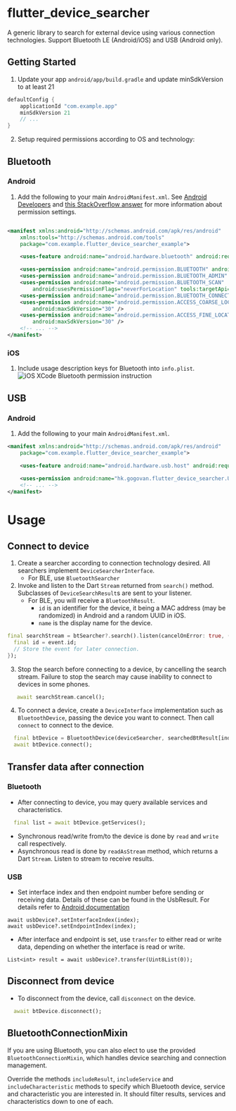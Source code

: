 # flutter_device_searcher

A generic library to search for external device using various connection technologies. Support Bluetooth LE (Android/iOS) and USB (Android only).

## Getting Started

1. Update your app `android/app/build.gradle` and update minSdkVersion to at least 21
```groovy
defaultConfig {
    applicationId "com.example.app"
    minSdkVersion 21
    // ...
}
```
2. Setup required permissions according to OS and technology:

## Bluetooth
### Android

1. Add the following to your main `AndroidManifest.xml`.
   See [Android Developers](https://developer.android.com/guide/topics/connectivity/bluetooth/permissions)
   and [this StackOverflow answer](https://stackoverflow.com/a/70793272)
   for more information about permission settings.

```xml

<manifest xmlns:android="http://schemas.android.com/apk/res/android"
    xmlns:tools="http://schemas.android.com/tools"
    package="com.example.flutter_device_searcher_example">

    <uses-feature android:name="android.hardware.bluetooth" android:required="true" />

    <uses-permission android:name="android.permission.BLUETOOTH" android:maxSdkVersion="30" />
    <uses-permission android:name="android.permission.BLUETOOTH_ADMIN" android:maxSdkVersion="30" />
    <uses-permission android:name="android.permission.BLUETOOTH_SCAN"
        android:usesPermissionFlags="neverForLocation" tools:targetApi="s" />
    <uses-permission android:name="android.permission.BLUETOOTH_CONNECT" />
    <uses-permission android:name="android.permission.ACCESS_COARSE_LOCATION"
        android:maxSdkVersion="30" />
    <uses-permission android:name="android.permission.ACCESS_FINE_LOCATION"
        android:maxSdkVersion="30" />
    <!-- ... -->
</manifest>
```

### iOS

1. Include usage description keys for Bluetooth into `info.plist`.
   ![iOS XCode Bluetooth permission instruction](README_img/ios-bluetooth-perm.png)

## USB
### Android

1. Add the following to your main `AndroidManifest.xml`.

```xml
<manifest xmlns:android="http://schemas.android.com/apk/res/android"
    package="com.example.flutter_device_searcher_example">

    <uses-feature android:name="android.hardware.usb.host" android:required="true" />
    
    <uses-permission android:name="hk.gogovan.flutter_device_searcher.USB_PERMISSION" />
    <!-- ... -->
</manifest>
```

# Usage

## Connect to device
1. Create a searcher according to connection technology desired. All searchers implement `DeviceSearcherInterface`.
   - For BLE, use `BluetoothSearcher`
2. Invoke and listen to the Dart `Stream` returned from `search()` method. Subclasses of `DeviceSearchResult`s are sent to your listener.
   - For BLE, you will receive a `BluetoothResult`. 
     - `id` is an identifier for the device, it being a MAC address (may be randomized) in Android and a random UUID in iOS.
     - `name` is the display name for the device.
```dart
final searchStream = btSearcher?.search().listen(cancelOnError: true, (event) {
  final id = event.id;
  // Store the event for later connection.
});
```
3. Stop the search before connecting to a device, by cancelling the search stream. Failure to stop the search may cause inability to connect to devices in some phones.
```dart
   await searchStream.cancel();
```
4. To connect a device, create a `DeviceInterface` implementation such as `BluetoothDevice`, passing the device you want to connect. Then call `connect` to connect to the device.
```dart
  final btDevice = BluetoothDevice(deviceSearcher, searchedBtResult[index]);
  await btDevice.connect();
```

## Transfer data after connection
### Bluetooth
- After connecting to device, you may query available services and characteristics.
```dart
  final list = await btDevice.getServices();
```
- Synchronous read/write from/to the device is done by `read` and `write` call respectively.
- Asynchronous read is done by `readAsStream` method, which returns a Dart `Stream`. Listen to stream to receive results.

### USB
- Set interface index and then endpoint number before sending or receiving data. Details of these can be found in the UsbResult. For details refer to [Android documentation](https://developer.android.com/develop/connectivity/usb)
```
await usbDevice?.setInterfaceIndex(index);
await usbDevice?.setEndpointIndex(index);
```
- After interface and endpoint is set, use `transfer` to either read or write data, depending on whether the interface is read or write.
```
List<int> result = await usbDevice?.transfer(Uint8List(0));
```

## Disconnect from device
- To disconnect from the device, call `disconnect` on the device.
```dart
  await btDevice.disconnect();
```

## BluetoothConnectionMixin

If you are using Bluetooth, you can also elect to use the provided `BluetoothConnectionMixin`, which handles device searching and connection management.

Override the methods `includeResult`, `includeService` and `includeCharacteristic` methods to specify which Bluetooth device, service and characteristic you are interested in. It should filter results, services and characteristics down to one of each.

